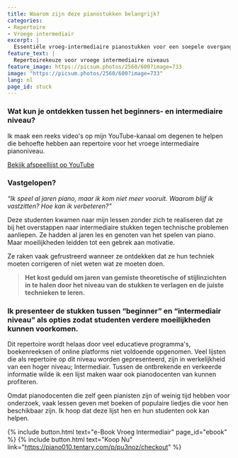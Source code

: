 ```yaml
---
title: Waarom zijn deze pianostukken belangrijk?
categories:
- Repertoire
- Vroege intermediair
excerpt: |
  Essentiële vroeg-intermediaire pianostukken voor een soepele overgang van beginner naar gevorderd. Onze YouTube-playlist en e-boek helpen studenten technische uitdagingen aan te gaan, frustratie te voorkomen en zelfverzekerd vooruit te gaan.
feature_text: |
  Repertoirekeuze voor vroege intermediaire niveaus
feature_image: https://picsum.photos/2560/600?image=733
image: "https://picsum.photos/2560/600?image=733"
lang: nl
page_id: stuck
---
```


### Wat kun je ontdekken tussen het beginners- en intermediaire niveau?

Ik maak een reeks video's op mijn YouTube-kanaal om degenen te helpen die behoefte hebben aan repertoire voor het vroege intermediaire pianoniveau.

​[Bekijk afspeellijst op YouTube](https://www.youtube.com/playlist?list=PLoEVTzF1FSNF3wVZ9sMMEoSVKzxYDL5Zk) 

### Vastgelopen?

_“Ik speel al jaren piano, maar ik kom niet meer vooruit. Waarom blijf ik vastzitten? Hoe kan ik verbeteren?”_

Deze studenten kwamen naar mijn lessen zonder zich te realiseren dat ze bij het overstappen naar intermediaire stukken tegen technische problemen aanliepen. Ze hadden al jaren les en genoten van het spelen van piano. Maar moeilijkheden leidden tot een gebrek aan motivatie.

Ze raken vaak gefrustreerd wanneer ze ontdekken dat ze hun techniek moeten corrigeren of niet weten wat ze moeten doen.

> **Het kost geduld om jaren van gemiste theoretische of stijlinzichten in te halen door het niveau van de stukken te verlagen en de juiste technieken te leren.**

### Ik presenteer de stukken tussen “beginner” en “intermediair niveau” als opties zodat studenten verdere moeilijkheden kunnen voorkomen.

Dit repertoire wordt helaas door veel educatieve programma's, boekenreeksen of online platforms niet voldoende opgenomen. Veel lijsten die als repertoire op dit niveau worden gepresenteerd, zijn in werkelijkheid van een hoger niveau; Intermediair. Tussen de ontbrekende en verkeerde informatie wilde ik een lijst maken waar ook pianodocenten van kunnen profiteren.

Omdat pianodocenten die zelf geen pianisten zijn of weinig tijd hebben voor onderzoek, vaak lessen geven met boeken of populaire liedjes die voor hen beschikbaar zijn. Ik hoop dat deze lijst hen en hun studenten ook kan helpen.

{% include button.html text="e-Book Vroeg Intermediair" page_id="ebook" %} {% include button.html text="Koop Nu" link="https://piano010.tentary.com/p/pu3noz/checkout" %}

